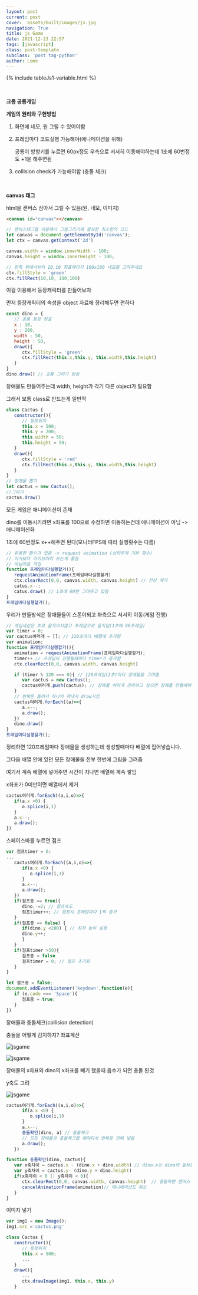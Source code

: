 ```yaml
---
layout: post
current: post
cover:  assets/built/images/js.jpg
navigation: True
title: js Game
date: 2021-12-23 22:57
tags: [javascript]
class: post-template
subclass: 'post tag-python'
author: Lome
---
```


<span></span>

{% include tableJs1-variable.html %}

<br>

<strong class="subtitle_fontAwesome">크롬 공룡게임</strong>

<strong class="subtitle2_fontAwesome">게임의 원리와 구현방법</strong>

1. 화면에 네모, 원 그릴 수 있어야함

2. 프레임마다 코드실행 가능해야(애니메이션을 위해)

   공룡이 방향키를 누르면 60px정도 우측으로 서서히 이동해야하는데 1초에 60번정도 +1을 해주면됨

3. collision check가 가능해야함 (충돌 체크)

<br>

<strong class="subtitle2_fontAwesome">canvas 태그</strong>

html을 캔버스 삼아서 그릴 수 있음(원, 네모, 이미지)

~~~html
<canvas id="canvas"></canvas>
~~~
~~~javascript
// 캔버스태그를 이용해서 그림그리기에 필요한 최소한의 코드 
let canvas = document.getElementById('canvas');
let ctx = canvas.getContext('2d')

canvas.width = window.innerWidth - 100;
canvas.height = window.innerHeight - 100;
~~~

~~~javascript
// 왼쪽 위에서부터 10,10 좌표에다가 100x100 네모를 그려주세요
ctx.fillStyle = 'green'
ctx.fillRect(10,10, 100,100)
~~~

이걸 이용해서 등장캐릭터를 만들어보자

먼저 등장캐릭터의 속성을 object 자료에 정리해두면 편하다

~~~javascript
const dino = {
   // 공룡 등장 좌표
   x : 10,
   y : 200,
   width : 50,
   height : 50,
   draw(){
      ctx.fillStyle = 'green'
      ctx.fillRect(this.x,this.y, this.width,this.height)
   }
}
dino.draw() // 공룡 그리기 완성
~~~

장애물도 만들어주는데 width, height가 각기 다른 object가 필요함

그래서 보통 class로 만드는게 일반적

~~~javascript
class Cactus {
   constructor(){
      // 등장위치
      this.x = 500;
      this.y = 200;
      this.width = 50;
      this.height = 50;
   }
   draw(){
      ctx.fillStyle = 'red'
      ctx.fillRect(this.x,this.y, this.width,this.height)
   }
}
// 장애물 뽑기
let cactus = new Cactus();
//그리기
cactus.draw()
~~~

모든 게임은 애니메이션이 존재

dino를 이동시키려면 x좌표를 100으로 수정하면 이동하는건데 애니메이션이 아님 -> 애니메이션화

1초에 60번정도 x++해주면 된다(모니터FPS에 따라 실행횟수는 다름)

~~~javascript
// 유용한 함수가 있음 -> request animation (브라우저 기본 함수)
// 이거보다 라이브러리 쓰는게 좋음
// 바닐라로 작업
function 프레임마다실행할거(){
   requestAnimationFrame(프레임마다실행할거)
   ctx.clearRect(0,0, canvas.width, canvas.height) // 잔상 제거
   catus.x--;
   catus.draw() // 1초에 60번 그려주고 있음
}
프레임마다실행할거();
~~~

우리가 만들방식은 장애물들이 스폰이되고 좌측으로 서서히 이동(게임 진행)

~~~javascript
// 게임세상은 초로 움직이지않고 프레임으로 움직임(1초에 60프레임)
var timer = 0;
var cactus여러개 = []; // 120초마다 배열에 추가됨
var animation;
function 프레임마다실행할거(){
   animation = requestAnimationFrame(프레임마다실행할거);
   timer++ // 프레임이 진행될때마다 timer가 증가함
   ctx.clearRect(0,0, canvas.width, canvas.height) 

   if (timer % 120 === 0){ // 120프레임(2초)마다 장애물을 그려줌
      var cactus = new Cactus();
      cactus여러개.push(cactus); // 장애물 여러개 관리하고 싶으면 장애물 만들때마다 배열에 담아서 보관
   }
   // 반복문 돌려서 하나씩 꺼내서 draw시킴
   cactus여러개.forEach((a)=>{
      a.x--;
      a.draw();
   })
   dino.draw()
}
프레임마다실행할거();
~~~

정리하면 120프레임마다 장애물을 생성하는데 생성할때마다 배열에 집어넣습니다.

그다음 배열 안에 있던 모든 장애물들 전부 한번에 그림을 그려줌

여기서 계속 배열에 넣어주면 시간이 지나면 배열에 계속 쌓임

x좌표가 0미만이면 배열에서 제거

~~~javascript
cactus여러개.forEach((a,i,o)=>{
   if(a.x <0) {
      o.splice(i,1)
   }
   a.x--;
   a.draw();
})
~~~

스페이스바를 누르면 점프

~~~javascript
var 점프timer = 0;
...
   cactus여러개.forEach((a,i,o)=>{
      if(a.x <0) {
         o.splice(i,1)
      }
      a.x--;
      a.draw();
   })
   if(점프중 == true){
      dino.-=2; // 점프속도
      점프timer++; // 점프시 프레임마다 1씩 증가
   }
   if(점프중 == false) {
      if(dino.y <200) { // 최저 높이 설정
      dino.y++;
      }
   }
   if(점프timer >50){ 
      점프중 = false
      점프timer = 0; // 점프 초기화
   }
}

let 점프중 = false;
document.addEventListener('keydown',function(e){
   if (e.code === 'Space'){
      점프중 = true;
   }
})
~~~

장애물과 충돌체크(collision detection)

충돌을 어떻게 감지하지? 좌표계산

![jsgame](assets/built/images/js/game1.JPG)

![jsgame](assets/built/images/js/game2.JPG)

장애물의 x좌표와 dino의 x좌표를 빼기 했을때 음수가 되면 충돌 된것

y축도 고려

![jsgame](assets/built/images/js/game3.JPG)

~~~javascript
cactus여러개.forEach((a,i,o)=>{
      if(a.x <0) {
         o.splice(i,1)
      }
      a.x--;
      충돌확인(dino, a) // 충돌체크
      // 모든 장애물과 충돌체크를 해야되서 반복문 안에 넣음
      a.draw();
   })

function 충돌확인(dino, cactus){
   var x축차이 = cactus.x - (dino.x + dino.width) // dino.x는 dino의 앞부분이라서 길이만큼 더해줌
   var y축차이 = cactus.y- (dino.y + dino.height)
   if(x축차이 < 0 || y축차이 < 0){
      ctx.clearRect(0,0, canvas.width, canvas.height)  // 충돌하면 캔버스 클리어
      cancelAnimationFrame(animation)// 애니메이션도 취소
   }
}
~~~

이미지 넣기

~~~Javascript
var img1 = new Image();
img1.src ='cactus.png'

class Cactus {
   constructor(){
      // 등장위치
      this.x = 500;
      ...
   }
   draw(){
      ...
      ctx.drawImage(img1, this.x, this.y)
   }
~~~